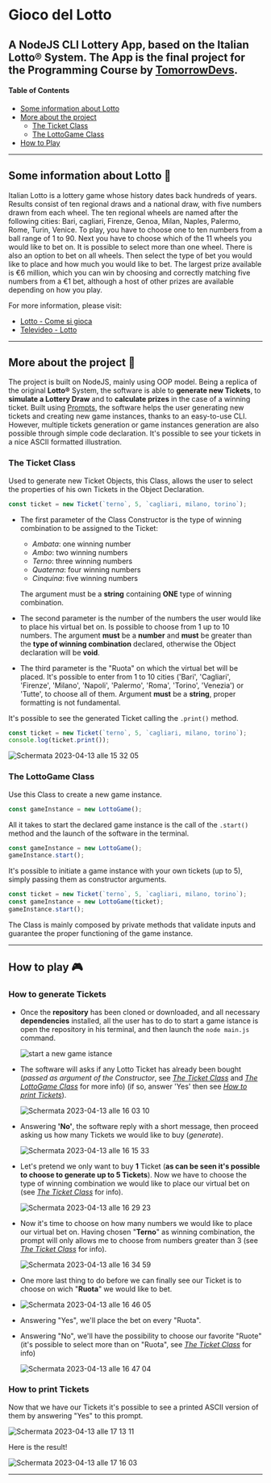 # **Gioco del Lotto**
A **NodeJS CLI Lottery App**, based on the **Italian Lotto®** System. The App is the final project for the Programming Course by [TomorrowDevs](https://www.tomorrowdevs.com/ "TomorrowDevs").
---------------
#### Table of Contents  
- [Some information about Lotto](https://github.com/salvatorequagliariello/lotto-game/edit/main/README.md#some-information-about-lotto)
- [More about the project](https://github.com/salvatorequagliariello/lotto-game/edit/main/README.md#more-about-the-project)
  - [The Ticket Class](https://github.com/salvatorequagliariello/lotto-game/edit/main/README.md#the-ticket-class)
  - [The LottoGame Class](https://github.com/salvatorequagliariello/lotto-game/edit/main/README.md#the-lottogame-class)
- [How to Play](https://github.com/salvatorequagliariello/lotto-game/edit/main/README.md#how-to-play-video_game)
---
## Some information about Lotto  :slot_machine:
Italian Lotto is a lottery game whose history dates back hundreds of years. Results consist of ten regional draws and a national draw, with five numbers drawn from each wheel. 
The ten regional wheels are named after the following cities: Bari, cagliari, Firenze, Genoa, Milan, Naples, Palermo, Rome, Turin, Venice.
To play, you have to choose one to ten numbers from a ball range of 1 to 90. Next you have to choose which of the 11 wheels you would like to bet on. It is possible to select more than one wheel. There is also an option to bet on all wheels. Then select the type of bet you would like to place and how much you would like to bet.
The largest prize available is €6 million, which you can win by choosing and correctly matching five numbers from a €1 bet, although a host of other prizes are available depending on how you play.

For more information, please visit:
- [Lotto - Come si gioca](https://www.sisal.it/lotto/come-si-gioca)
- [Televideo - Lotto](https://www.servizitelevideo.rai.it/televideo/pub/pagina.jsp?p=786&s=0&r=Nazionale&idmenumain=0)
---------------
## More about the project :floppy_disk:
The project is built on NodeJS, mainly using OOP model. Being a replica of the original **Lotto®** System, the software is able to **generate new Tickets**, to **simulate a Lottery Draw** and to **calculate prizes** in the case of a winning ticket. Built using [Prompts](https://github.com/terkelg/prompts), the software helps the user generating new tickets and creating new game instances, thanks to an easy-to-use CLI. However, multiple tickets generation or game instances generation are also possible through simple code declaration. It's possible to see your tickets in a nice ASCII formatted illustration.

### The Ticket Class
Used to generate new Ticket Objects, this Class, allows the user to select the properties of his own Tickets in the Object Declaration.

```javascript
const ticket = new Ticket(`terno`, 5, `cagliari, milano, torino`);
```
- The first parameter of the Class Constructor is the type of winning combination to be assigned to the Ticket:
  - *Ambata*: one winning number
  - *Ambo*: two winning numbers
  - *Terno*: three winning numbers
  - *Quaterna*: four winning numbers
  - *Cinquina*: five winning numbers
  
  The argument must be a **string** containing **ONE** type of winning combination.

- The second parameter is the number of the numbers the user would like to place his virtual bet on.
  Is possible to choose from 1 up to 10 numbers. The argument **must** be a **number** and **must** be greater than the **type of winning combination**     declared, otherwise the Object declaration will be **void**.

- The third parameter is the "Ruota" on which the virtual bet will be placed. It's possible to enter from 1 to 10 cities ('Bari', 'Cagliari', 'Firenze',   'Milano', 'Napoli', 'Palermo', 'Roma', 'Torino', 'Venezia') or 'Tutte', to choose all of them. Argument **must** be a **string**, proper formatting is
  not fundamental.
  
It's possible to see the generated Ticket calling the `.print()` method.
```javascript
const ticket = new Ticket(`terno`, 5, `cagliari, milano, torino`);
console.log(ticket.print());
```
![Schermata 2023-04-13 alle 15 32 05](https://user-images.githubusercontent.com/109867120/231775029-c6bd5c1f-ad9e-445e-a026-468304cf80a2.png)  

### The LottoGame Class
Use this Class to create a new game instance.
```javascript
const gameInstance = new LottoGame();
```
All it takes to start the declared  game instance is the call of the `.start()` method and the launch of the software in the terminal.
```javascript
const gameInstance = new LottoGame();
gameInstance.start();
```
It's possible to initiate a game instance with your own tickets (up to 5), simply passing them as constructor arguments.
```javascript
const ticket = new Ticket(`terno`, 5, `cagliari, milano, torino`);
const gameInstance = new LottoGame(ticket);
gameInstance.start();
```
The Class is mainly composed by private methods that validate inputs and guarantee the proper functioning of the game instance.

------
## How to play :video_game:
### How to generate Tickets
- Once the **repository** has been cloned or downloaded, and all necessary **dependencies** installed, all the user has to do to start a game istance is   open the repository in his terminal, and then launch the `node main.js` command.

  ![start a new game istance](https://user-images.githubusercontent.com/109867120/231706680-70db9e38-eed4-4ead-ae88-8611a6fb094f.png)

- The software will asks if any Lotto Ticket has already been bought (*passed as argument of the Constructor*, see [*The Ticket Class*](https://github.com/salvatorequagliariello/lotto-game/edit/main/README.md#the-ticket-class) and [*The LottoGame Class*](https://github.com/salvatorequagliariello/lotto-game/edit/main/README.md#the-lottogame-class) for more info) (if so, answer 'Yes' then see [*How to print Tickets*](https://github.com/salvatorequagliariello/lotto-game/edit/main/README.md#how-to-print-tickets)).

  ![Schermata 2023-04-13 alle 16 03 10](https://user-images.githubusercontent.com/109867120/231783730-6056510a-5d77-4c3c-8af9-9a31d4592a66.png)
  
- Answering **'No'**, the software reply with a short message, then proceed asking us how many Tickets we would like to buy (*generate*).

  ![Schermata 2023-04-13 alle 16 15 33](https://user-images.githubusercontent.com/109867120/231787261-feb179c1-f6ad-4c4a-9d95-6bc983b34cc1.png)
  
- Let's pretend we only want to buy **1** Ticket (**as can be seen it's possible to choose to generate up to 5 Tickets**). Now we have to choose the type   of winning combination we would like to place our virtual bet on (see [*The Ticket Class*](https://github.com/salvatorequagliariello/lotto-game/edit/main/README.md#the-ticket-class) for info).

  ![Schermata 2023-04-13 alle 16 29 23](https://user-images.githubusercontent.com/109867120/231792232-e5cf2907-e696-40fe-b571-1e78aebf503b.png)

- Now it's time to choose on how many numbers we would like to place our virtual bet on. Having chosen "**Terno**" as winning combination, the prompt 
  will only allows me to choose from numbers greater than 3 (see [*The Ticket Class*](https://github.com/salvatorequagliariello/lotto-game/edit/main/README.md#the-ticket-class) for info).

  ![Schermata 2023-04-13 alle 16 34 59](https://user-images.githubusercontent.com/109867120/231793847-661369e9-80e4-473e-b5c2-29ac3e826586.png)

- One more last thing to do before we can finally see our Ticket is to choose on wich "**Ruota**" we would like to bet.
- 
  ![Schermata 2023-04-13 alle 16 46 05](https://user-images.githubusercontent.com/109867120/231802857-8029b146-95a6-41cf-ab44-c08ec0538747.png)
  
- Answering "Yes", we'll place the bet on every "Ruota".
- Answering "No", we'll have the possibility to choose our favorite "Ruote" (it's possible to select more than on "Ruota", see [*The Ticket Class*](https://github.com/salvatorequagliariello/lotto-game/edit/main/README.md#the-ticket-class) for info)

  ![Schermata 2023-04-13 alle 16 47 04](https://user-images.githubusercontent.com/109867120/231803671-f313b5fc-f2cd-4687-aaa0-0503130c5771.png)
  

### How to print Tickets
Now that we have our Tickets it's possible to see a printed ASCII version of them by answering "Yes" to this prompt.

![Schermata 2023-04-13 alle 17 13 11](https://user-images.githubusercontent.com/109867120/231805077-cac0111f-8708-4843-9143-27a8f6f8a746.png)

Here is the result!

![Schermata 2023-04-13 alle 17 16 03](https://user-images.githubusercontent.com/109867120/231805853-4015f6b9-cdb8-450a-8ef2-82509bf7adcc.png)

----